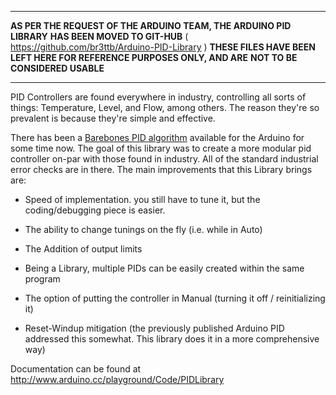 
---

**AS PER THE REQUEST OF THE ARDUINO TEAM, THE ARDUINO PID LIBRARY**
**HAS BEEN MOVED TO GIT-HUB** ( https://github.com/br3ttb/Arduino-PID-Library )
**THESE FILES HAVE BEEN LEFT HERE FOR REFERENCE PURPOSES ONLY, AND ARE**
**NOT TO BE CONSIDERED USABLE**

---



PID Controllers are found everywhere in industry, controlling all sorts of things: Temperature, Level, and Flow, among others.  The reason they're so prevalent is because they're simple and effective.

There has been a [Barebones PID algorithm](http://www.arduino.cc/playground/Main/BarebonesPIDForEspresso) available for the Arduino for some time now. The goal of this library was to create a more modular pid controller on-par with those found in industry.  All of the standard industrial error checks are in there.  The main improvements that this Library brings are:

  * Speed of implementation. you still have to tune it, but the coding/debugging piece is easier.

  * The ability to change tunings on the fly (i.e. while in Auto)

  * The Addition of output limits

  * Being a Library, multiple PIDs can be easily created within the same program

  * The option of putting the controller in Manual (turning it off / reinitializing it)

  * Reset-Windup mitigation (the previously published Arduino PID addressed this somewhat.  This library does it in a more comprehensive way)


Documentation can be found at http://www.arduino.cc/playground/Code/PIDLibrary